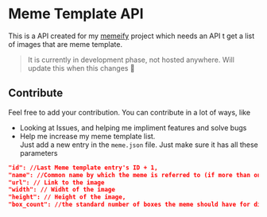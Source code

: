 # Meme Template API

This is a API created for my [memeify](https://github.com/jai-dewani/memeify) project which needs an API t get a list of images that are meme template.  

> It is currently in development phase, not hosted anywhere. Will update this when this changes 🤞

## Contribute 

Feel free to add your contribution. You can contribute in a lot of ways, like 

- Looking at Issues, and helping me impliment features and solve bugs 
- Help me increase my meme template list.  
Just add a new entry in the `meme.json` file. Just make sure it has all these parameters
```json 
"id": //Last Meme template entry's ID + 1,
"name": //Common name by which the meme is referred to (if more than one, seprate them using comma),
"url": // Link to the image
"width": // Widht of the image 
"height": // Height of the image,
"box_count": //the standard number of boxes the meme should have for dialogues
```
